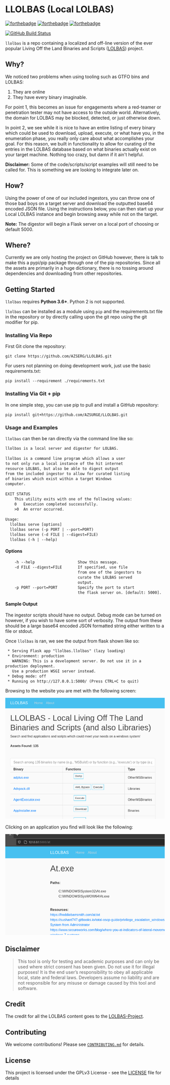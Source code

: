 # LLOLBAS (Local LOLBAS)

[![forthebadge](https://forthebadge.com/images/badges/made-with-python.svg)](https://www.python.org/)
[![forthebadge](https://forthebadge.com/images/badges/contains-tasty-spaghetti-code.svg)](https://www.google.com/url?sa=i&url=https%3A%2F%2Fwww.thewholesomedish.com%2Fspaghetti%2F&psig=AOvVaw3OneeN_AB3XxZzgCPPTtfv&ust=1614550372646000&source=images&cd=vfe&ved=0CAIQjRxqFwoTCJjQwf2Ki-8CFQAAAAAdAAAAABAD)
[![forthebadge](https://forthebadge.com/images/badges/it-works-why.svg)](https://www.youtube.com/watch?v=kyti25ol438)

[![GitHub Build Status](https://github.com/MattKeeley/LLOLBAS/workflows/build/badge.svg)](https://github.com/MattKeeley/LLOLBAS/actions)

`llolbas` is a repo containing a localized and off-line version of the ever
popular Living Off the Land Binaries and Scripts
([LOLBAS](https://lolbas-project.github.io)) project.

## Why?

We noticed two problems when using tooling such as GTFO bins and LOLBAS:

1. They are online
2. They have every binary imaginable.

For point 1, this becomes an issue for engagements where a red-teamer or
penetration tester may not have access to the outside world. Alternatively,
the domain for LOLBAS may be blocked, detected, or just otherwise down.

In point 2, we see while it is nice to have an entire listing of every binary
which could be used to download, upload, execute, or what have you, in the
enumeration phase, you really only care about what accomplishes your goal.
For this reason, we built in functionality to allow for curating of the entries
in the LOLBAS database based on what binaries actually exist on your target
machine. Nothing too crazy, but damn if it ain't helpful.

**Disclaimer:** Some of the code/scripts/script examples will still need to
be called for. This is something we are looking to integrate later on.

## How?

Using the power of one of our included ingestors, you can throw one of those
bad boys on a target server and download the outputted base64 encoded JSON
file. Using the instructions below, you can then start up your Local LOLBAS
instance and begin browsing away while not on the target.

**Note:** The digestor will begin a Flask server on a local port of choosing
or default 5000.

## Where?

Currently we are only hosting the project on GitHub however, there is talk
to make this a pypi/pip package through one of the pip repositories. Since
all the assets are primarily in a huge dictionary, there is no tossing around
dependencies and downloading from other repositories.

## Getting Started

`llolbas` requires **Python 3.6+**. Python 2 is not supported.

`llolbas` can be installed as a module using `pip` and the requirements.txt file
in the repository or by directly calling upon the git repo using the git
modifier for pip.

### Installing Via Repo

First Git clone the repository:

```console
git clone https://github.com/AZSERG/LLOLBAS.git
```

For users not planning on doing development work, just use the basic
requirements.txt:

```console
pip install --requirement ./requirements.txt
```

### Installing Via Git + pip

In one simple step, you can use pip to pull and install a GitHub
repository:

```console
pip install git+https://github.com/AZSURGE/LLOLBAS.git
```

### Usage and Examples

`llolbas` can then be ran directly via the command line like so:

```console
llolbas is a local server and digester for LOLBAS.

llolbas is a command line program which allows a user
to not only run a local instance of the hit internet
resource LOLBAS, but also be able to digest output
from the included ingestor to allow for curated listing
of binaries which exist within a target Windows
computer.

EXIT STATUS
    This utility exits with one of the following values:
    0   Execution completed successfully.
    >0  An error occurred.

Usage:
  llolbas serve [options]
  llolbas serve (-p PORT | --port=PORT)
  llolbas serve (-d FILE | --digest=FILE)
  llolbas (-h | --help)
```

#### Options

```console
    -h --help                   Show this message.
    -d FILE --digest=FILE       If specified, use file
                                from one of the ingestors to
                                curate the LOLBAS served
                                output.
    -p PORT --port=PORT         Specify the port to start
                                the flask server on. [default: 5000].
```

#### Sample Output

The ingestor scripts should have no output. Debug mode can be turned on however,
if you wish to have some sort of verbosity. The output from these should be a
large base64 encoded JSON formatted string either written to a file or stdout.

Once `llolbas` is ran, we see the output from flask shown like so:

```console
 * Serving Flask app "llolbas.llolbas" (lazy loading)
 * Environment: production
   WARNING: This is a development server. Do not use it in a production deployment.
   Use a production WSGI server instead.
 * Debug mode: off
 * Running on http://127.0.0.1:5000/ (Press CTRL+C to quit)
```

Browsing to the website you are met with the following screen:

![landing page](resources/images/landing.png)

Clicking on an application you find will look like the following:

![finding app](resources/images/application.png)

## Disclaimer

> This tool is only for testing and academic purposes and can only be used where
> strict consent has been given. Do not use it for illegal purposes! It is the
> end user’s responsibility to obey all applicable local, state and federal laws.
> Developers assume no liability and are not responsible for any misuse or damage
> caused by this tool and software.

## Credit

The credit for all the LOLBAS content goes to the
[LOLBAS-Project](https://github.com/LOLBAS-Project).

## Contributing

We welcome contributions! Please see [`CONTRIBUTING.md`](CONTRIBUTING.md) for
details.

## License

This project is licensed under the GPLv3 License - see the [LICENSE](LICENSE)
file for details
